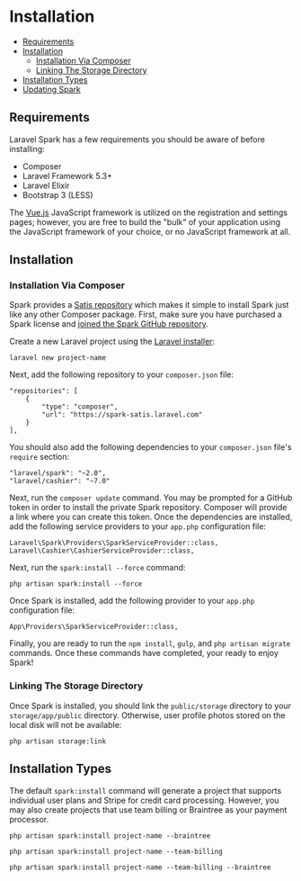 # Installation

- [Requirements](#requirements)
- [Installation](#installation)
    - [Installation Via Composer](#installation-via-composer)
    - [Linking The Storage Directory](#linking-the-storage-directory)
- [Installation Types](#installation-types)
- [Updating Spark](#updating-spark)

<a name="requirements"></a>
## Requirements

Laravel Spark has a few requirements you should be aware of before installing:

- Composer
- Laravel Framework 5.3+
- Laravel Elixir
- Bootstrap 3 (LESS)

The [Vue.js](http://vuejs.org) JavaScript framework is utilized on the registration and settings pages; however, you are free to build the "bulk" of your application using the JavaScript framework of your choice, or no JavaScript framework at all.

<a name="installation"></a>
## Installation

<a name="installation-via-composer"></a>
### Installation Via Composer

Spark provides a [Satis repository](https://spark-satis.laravel.com) which makes it simple to install Spark just like any other Composer package. First, make sure you have purchased a Spark license and [joined the Spark GitHub repository](/settings#/github).

Create a new Laravel project using the [Laravel installer](https://laravel.com/docs/installation):

    laravel new project-name

Next, add the following repository to your `composer.json` file:

    "repositories": [
        {
            "type": "composer",
            "url": "https://spark-satis.laravel.com"
        }
    ],

You should also add the following dependencies to your `composer.json` file's `require` section:

    "laravel/spark": "~2.0",
    "laravel/cashier": "~7.0"

Next, run the `composer update` command. You may be prompted for a GitHub token in order to install the private Spark repository. Composer will provide a link where you can create this token. Once the dependencies are installed, add the following service providers to your `app.php` configuration file:

    Laravel\Spark\Providers\SparkServiceProvider::class,
    Laravel\Cashier\CashierServiceProvider::class,

Next, run the `spark:install --force` command:

    php artisan spark:install --force

Once Spark is installed, add the following provider to your `app.php` configuration file:

    App\Providers\SparkServiceProvider::class,

Finally, you are ready to run the `npm install`, `gulp`, and `php artisan migrate` commands. Once these commands have completed, your ready to enjoy Spark!

<a name="linking-the-storage-directory"></a>
### Linking The Storage Directory

Once Spark is installed, you should link the `public/storage` directory to your `storage/app/public` directory. Otherwise, user profile photos stored on the local disk will not be available:

    php artisan storage:link

<a name="installation-types"></a>
## Installation Types

The default `spark:install` command will generate a project that supports individual user plans and Stripe for credit card processing. However, you may also create projects that use team billing or Braintree as your payment processor.

    php artisan spark:install project-name --braintree

    php artisan spark:install project-name --team-billing

    php artisan spark:install project-name --team-billing --braintree

